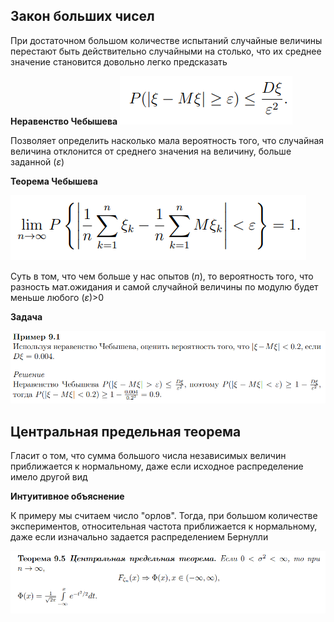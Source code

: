 ## Закон больших чисел

При достаточном большом количестве испытаний случайные величины перестают быть действительно случайными на столько, что их среднее значение становится довольно легко предсказать

**Неравенство Чебышева**
![](./images/збч/неравЧеб.png)

Позволяет определить насколько мала вероятность того, что случайная величина отклонится от среднего значения на величину, больше заданной $(ε)$

**Теорема Чебышева**

![](./images/збч/теорЧеб.png)

Суть в том, что чем больше у нас опытов $(n)$, то вероятность того, что разность мат.ожидания и самой случайной величины по модулю будет меньше любого $(ε)$>0

**Задача**

![](./images/збч/неравЧебЗадач.png)


## Центральная предельная теорема

Гласит о том, что сумма большого числа независимых величин приближается к нормальному, даже если исходное распределение имело другой вид

**Интуитивное объяснение**

К примеру мы считаем число "орлов". Тогда, при большом количестве экспериментов, относительная частота приближается к нормальному, даже если изначально задается распределением Бернулли

![](./images/збч/центрПредТеор.png)